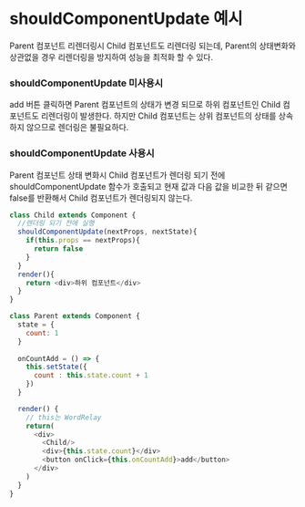 # shouldComponentUpdate 예시

Parent 컴포넌트 리렌더링시 Child 컴포넌트도 리렌더링 되는데,  Parent의 상태변화와 상관없을 경우 리렌더링을 방지하여 성능을 최적화 할 수 있다.

### shouldComponentUpdate 미사용시 
add 버튼 클릭하면 Parent 컴포넌트의 상태가 변경 되므로 하위 컴포넌트인 Child 컴포넌트도 리렌더링이 발생한다. 하지만 Child 컴포넌트는 상위 컴포넌트의 상태를 상속하지 않으므로 렌더링은 불필요하다. 
### shouldComponentUpdate 사용시
Parent 컴포넌트 상태 변화시 Child 컴포넌트가 렌더링 되기 전에 shouldComponentUpdate 함수가 호출되고 현재 값과 다음 값을 비교한 뒤 같으면 false를 반환해서 Child 컴포넌트가 렌더링되지 않는다. 

``` javascript
class Child extends Component {
  //렌더링 되기 전에 실행
  shouldComponentUpdate(nextProps, nextState){
    if(this.props == nextProps){
      return false
    }
  }
  render(){
    return <div>하위 컴포넌트</div>
  }
}

class Parent extends Component {
  state = {
    count: 1
  }
  
  onCountAdd = () => {
    this.setState({
      count : this.state.count + 1
    })
  }

  render() {
    // this는 WordRelay
    return(
      <div>
        <Child/>
        <div>{this.state.count}</div>
        <button onClick={this.onCountAdd}>add</button>
      </div>
    ) 
  }
}
```
